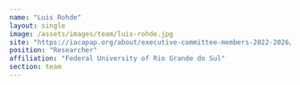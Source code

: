 ```yaml
---
name: "Luis Rohde"
layout: single
image: /assets/images/team/luis-rohde.jpg
site: "https://iacapap.org/about/executive-committee-members-2022-2026/president-luis-rohde.html"
position: "Researcher"
affiliation: "Federal University of Rio Grande do Sul"
section: team
---
```

